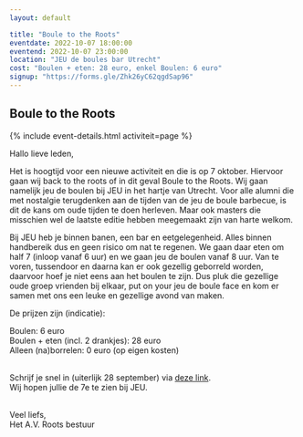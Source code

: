 ```yaml
---
layout: default

title: "Boule to the Roots"
eventdate: 2022-10-07 18:00:00
eventend: 2022-10-07 23:00:00
location: "JEU de boules bar Utrecht"
cost: "Boulen + eten: 28 euro, enkel Boulen: 6 euro"
signup: "https://forms.gle/Zhk26yC62qgdSap96"
---
```


## Boule to the Roots
{% include event-details.html activiteit=page %}

Hallo lieve leden,

Het is hoogtijd voor een nieuwe activiteit en die is op 7 oktober. Hiervoor gaan wij back to the roots of in dit geval Boule to the Roots. Wij gaan namelijk jeu de boulen bij JEU in het hartje van Utrecht. Voor alle alumni die met nostalgie terugdenken aan de tijden van de jeu de boule barbecue, is dit de kans om oude tijden te doen herleven. Maar ook masters die misschien wel de laatste editie hebben meegemaakt zijn van harte welkom.

Bij JEU heb je binnen banen, een bar en eetgelegenheid. Alles binnen handbereik dus en geen risico om nat te regenen. We gaan daar eten om half 7 (inloop vanaf 6 uur) en we gaan jeu de boulen vanaf 8 uur. Van te voren, tussendoor en daarna kan er ook gezellig geborreld worden, daarvoor hoef je niet eens aan het boulen te zijn. Dus pluk die gezellige oude groep vrienden bij elkaar, put on your jeu de boule face en kom er samen met ons een leuke en gezellige avond van maken.

De prijzen zijn (indicatie):

Boulen: 6 euro<br/>
Boulen + eten (incl. 2 drankjes): 28 euro<br/>
Alleen (na)borrelen: 0 euro (op eigen kosten)
<br/><br/>


Schrijf je snel in (uiterlijk 28 september) via [deze link](https://forms.gle/Zhk26yC62qgdSap96). <br/>
Wij hopen jullie de 7e te zien bij JEU.
<br/><br/>


Veel liefs,<br/>
Het A.V. Roots bestuur
